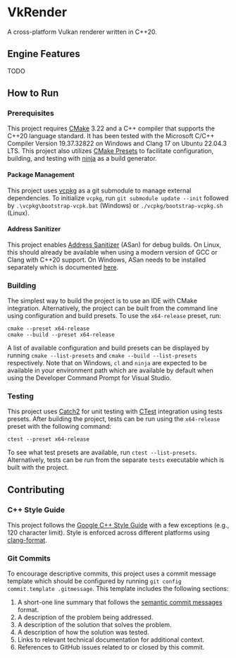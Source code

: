 

# VkRender

A cross-platform Vulkan renderer written in C++20.

## Engine Features
TODO

## How to Run

### Prerequisites 
This project requires [CMake](https://cmake.org/) 3.22 and a C++ compiler that supports the C++20 language standard. It has been tested with the Microsoft C/C++ Compiler Version 19.37.32822 on Windows and Clang 17 on Ubuntu 22.04.3 LTS.  This project also utilizes [CMake Presets](https://cmake.org/cmake/help/v3.22/manual/cmake-presets.7.html) to facilitate configuration, building, and testing with [ninja](https://ninja-build.org/) as a build generator. 

#### Package Management
This project uses [vcpkg](https://vcpkg.io) as a git submodule to manage external dependencies. To initialize `vcpkg`, run `git submodule update --init` followed by `.\vcpkg\bootstrap-vcpk.bat` (Windows) or `./vcpkg/bootstrap-vcpkg.sh` (Linux).

#### Address Sanitizer
This project enables [Address Sanitizer](https://clang.llvm.org/docs/AddressSanitizer.html) (ASan) for debug builds. On Linux, this should already be available when using a modern version of GCC or Clang with C++20 support. On Windows, ASan needs to be installed separately which is documented [here](https://learn.microsoft.com/en-us/cpp/sanitizers/asan).

### Building 
The simplest way to build the project is to use an IDE with CMake integration. Alternatively, the project can be built from the command line using configuration and build presets. To use the `x64-release` preset, run:

	cmake --preset x64-release
	cmake --build --preset x64-release 

A list of available configuration and build presets can be displayed by running `cmake --list-presets` and `cmake --build --list-presets` respectively. Note that on Windows, `cl` and `ninja` are expected to be available in your environment path which are available by default when using the Developer Command Prompt for Visual Studio.

### Testing
This project uses [Catch2](https://github.com/catchorg/Catch2) for unit testing with [CTest](https://cmake.org/cmake/help/book/mastering-cmake/chapter/Testing%20With%20CMake%20and%20CTest.html) integration using tests presets. After building the project, tests can be run using the `x64-release` preset with the following command:

	ctest --preset x64-release
	
To see what test presets are available, run `ctest --list-presets`. Alternatively, tests can be run from the separate `tests` executable which is built with the project. 

## Contributing

### C++ Style Guide 
This project follows the [Google C++ Style Guide](https://google.github.io/styleguide/cppguide.html) with a few exceptions (e.g., 120 character limit). Style is enforced across different platforms using [clang-format](https://clang.llvm.org/docs/ClangFormatStyleOptions.html).

### Git Commits
To encourage descriptive commits, this project uses a commit message template which should be configured by running `git config commit.template .gitmessage`. This template includes the following sections:
1. A short-one line summary that follows the [semantic commit messages](https://gist.github.com/joshbuchea/6f47e86d2510bce28f8e7f42ae84c716) format.
2. A description of the problem being addressed.
3. A description of the solution that solves the problem.
4. A description of how the solution was tested.
5. Links to relevant technical documentation for additional context.
6. References to GitHub issues related to or closed by this commit.
